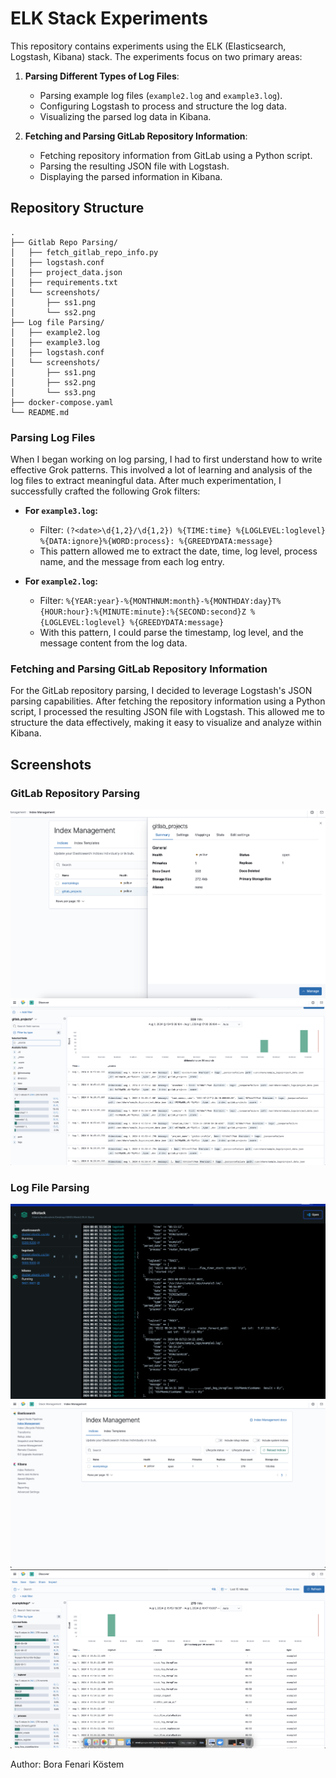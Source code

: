 # ELK Stack Experiments

This repository contains experiments using the ELK (Elasticsearch, Logstash, Kibana) stack. The experiments focus on two primary areas:

1. **Parsing Different Types of Log Files**:
   - Parsing example log files (`example2.log` and `example3.log`).
   - Configuring Logstash to process and structure the log data.
   - Visualizing the parsed log data in Kibana.

2. **Fetching and Parsing GitLab Repository Information**:
   - Fetching repository information from GitLab using a Python script.
   - Parsing the resulting JSON file with Logstash.
   - Displaying the parsed information in Kibana.

## Repository Structure

```
.
├── Gitlab Repo Parsing/
│   ├── fetch_gitlab_repo_info.py
│   ├── logstash.conf
│   ├── project_data.json
│   ├── requirements.txt
│   └── screenshots/
│       ├── ss1.png
│       └── ss2.png
├── Log file Parsing/
│   ├── example2.log
│   ├── example3.log
│   ├── logstash.conf
│   └── screenshots/
│       ├── ss1.png
│       ├── ss2.png
│       └── ss3.png
├── docker-compose.yaml
└── README.md
```

### Parsing Log Files

When I began working on log parsing, I had to first understand how to write effective Grok patterns. This involved a lot of learning and analysis of the log files to extract meaningful data. After much experimentation, I successfully crafted the following Grok filters:

- **For `example3.log`:** 
  - Filter: `(?<date>\d{1,2}/\d{1,2}) %{TIME:time} %{LOGLEVEL:loglevel} %{DATA:ignore}%{WORD:process}: %{GREEDYDATA:message}`
  - This pattern allowed me to extract the date, time, log level, process name, and the message from each log entry.

- **For `example2.log`:**
  - Filter: `%{YEAR:year}-%{MONTHNUM:month}-%{MONTHDAY:day}T%{HOUR:hour}:%{MINUTE:minute}:%{SECOND:second}Z %{LOGLEVEL:loglevel} %{GREEDYDATA:message}`
  - With this pattern, I could parse the timestamp, log level, and the message content from the log data.

### Fetching and Parsing GitLab Repository Information

For the GitLab repository parsing, I decided to leverage Logstash's JSON parsing capabilities. After fetching the repository information using a Python script, I processed the resulting JSON file with Logstash. This allowed me to structure the data effectively, making it easy to visualize and analyze within Kibana.

## Screenshots

### GitLab Repository Parsing
![GitLab Repo Parsing 1](Gitlab%20Repo%20Parsing/screenshots/ss1.png)
![GitLab Repo Parsing 2](Gitlab%20Repo%20Parsing/screenshots/ss2.png)

### Log File Parsing
![Log File Parsing 1](Log%20file%20Parsing/screenshots/ss1.png)
![Log File Parsing 2](Log%20file%20Parsing/screenshots/ss2.png)
![Log File Parsing 3](Log%20file%20Parsing/screenshots/ss3.png)

Author: Bora Fenari Köstem